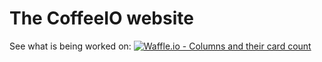 # The CoffeeIO website

See what is being worked on: [![Waffle.io - Columns and their card count](https://badge.waffle.io/CoffeeIO/coffeeio.svg?columns=all)](http://waffle.io/CoffeeIO/coffeeio)

